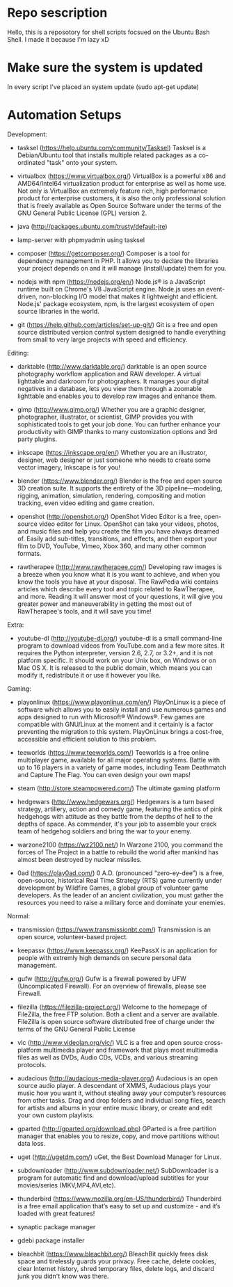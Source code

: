 # Repo sescription

Hello, this is a reposotory for shell scripts focsued on the Ubuntu Bash Shell. I made it because I'm lazy xD

# Make sure the system is updated
In every script I've placed an system update
(sudo apt-get update)

# Automation Setups
Development:
- tasksel (https://help.ubuntu.com/community/Tasksel)
Tasksel is a Debian/Ubuntu tool that installs multiple related packages as a co-ordinated "task" onto your system.

- virtualbox (https://www.virtualbox.org/)
VirtualBox is a powerful x86 and AMD64/Intel64 virtualization product for enterprise as well as home use. Not only is VirtualBox an extremely feature rich, high performance product for enterprise customers, it is also the only professional solution that is freely available as Open Source Software under the terms of the GNU General Public License (GPL) version 2.

- java (http://packages.ubuntu.com/trusty/default-jre)
- lamp-server with phpmyadmin using tasksel
- composer (https://getcomposer.org/)
Composer is a tool for dependency management in PHP. It allows you to declare the libraries your project depends on and it will manage (install/update) them for you.

- nodejs with npm (https://nodejs.org/en/)
Node.js® is a JavaScript runtime built on Chrome's V8 JavaScript engine. Node.js uses an event-driven, non-blocking I/O model that makes it lightweight and efficient. Node.js' package ecosystem, npm, is the largest ecosystem of open source libraries in the world.

- git (https://help.github.com/articles/set-up-git/)
Git is a free and open source distributed version control system designed to handle everything from small to very large projects with speed and efficiency.

Editing:
- darktable (http://www.darktable.org/)
darktable is an open source photography workflow application and RAW developer. A virtual lighttable and darkroom for photographers. It manages your digital negatives in a database, lets you view them through a zoomable lighttable and enables you to develop raw images and enhance them.

- gimp (http://www.gimp.org/)
Whether you are a graphic designer, photographer, illustrator, or scientist, GIMP provides you with sophisticated tools to get your job done. You can further enhance your productivity with GIMP thanks to many customization options and 3rd party plugins.

- inkscape (https://inkscape.org/en/)
Whether you are an illustrator, designer, web designer or just someone who needs to create some vector imagery, Inkscape is for you!

- blender (https://www.blender.org/)
Blender is the free and open source 3D creation suite. It supports the entirety of the 3D pipeline—modeling, rigging, animation, simulation, rendering, compositing and motion tracking, even video editing and game creation. 

- openshot (http://openshot.org/)
OpenShot Video Editor is a free, open-source video editor for Linux. OpenShot can take your videos, photos, and music files and help you create the film you have always dreamed of. Easily add sub-titles, transitions, and effects, and then export your film to DVD, YouTube, Vimeo, Xbox 360, and many other common formats.

- rawtherapee (http://www.rawtherapee.com/)
Developing raw images is a breeze when you know what it is you want to achieve, and when you know the tools you have at your disposal. The RawPedia wiki contains articles which describe every tool and topic related to RawTherapee, and more. Reading it will answer most of your questions, it will give you greater power and maneuverability in getting the most out of RawTherapee's tools, and it will save you time!

Extra:
- youtube-dl (http://youtube-dl.org/)
youtube-dl is a small command-line program to download videos from YouTube.com and a few more sites. It requires the Python interpreter, version 2.6, 2.7, or 3.2+, and it is not platform specific. It should work on your Unix box, on Windows or on Mac OS X. It is released to the public domain, which means you can modify it, redistribute it or use it however you like.

Gaming:
- playonlinux (https://www.playonlinux.com/en/)
PlayOnLinux is a piece of software which allows you to easily install and use numerous games and apps designed to run with Microsoft® Windows®.
Few games are compatible with GNU/Linux at the moment and it certainly is a factor preventing the migration to this system. PlayOnLinux brings a cost-free, accessible and efficient solution to this problem.

- teeworlds (https://www.teeworlds.com/)
Teeworlds is a free online multiplayer game, available for all major operating systems. Battle with up to 16 players in a variety of game modes, including Team Deathmatch and Capture The Flag. You can even design your own maps! 

- steam (http://store.steampowered.com/)
The ultimate gaming platform

- hedgewars (http://www.hedgewars.org/)
Hedgewars is a turn based strategy, artillery, action and comedy game, featuring the antics of pink hedgehogs with attitude as they battle from the depths of hell to the depths of space.
As commander, it's your job to assemble your crack team of hedgehog soldiers and bring the war to your enemy.

- warzone2100 (https://wz2100.net/)
In Warzone 2100, you command the forces of The Project in a battle to rebuild the world after mankind has almost been destroyed by nuclear missiles.

- 0ad (https://play0ad.com/)
0 A.D. (pronounced “zero-ey-dee”) is a free, open-source, historical Real Time Strategy (RTS) game currently under development by Wildfire Games, a global group of volunteer game developers. As the leader of an ancient civilization, you must gather the resources you need to raise a military force and dominate your enemies.

Normal:
- transmission (https://www.transmissionbt.com/)
Transmission is an open source, volunteer-based project.

- keepassx (https://www.keepassx.org/)
KeePassX is an application for people with extremly high demands on secure personal data management.

- gufw (http://gufw.org/)
Gufw is a firewall powered by UFW (Uncomplicated Firewall). For an overview of firewalls, please see Firewall.

- filezilla (https://filezilla-project.org/)
Welcome to the homepage of FileZilla, the free FTP solution. Both a client and a server are available. FileZilla is open source software distributed free of charge under the terms of the GNU General Public License

- vlc (http://www.videolan.org/vlc/)
VLC is a free and open source cross-platform multimedia player and framework that plays most multimedia files as well as DVDs, Audio CDs, VCDs, and various streaming protocols.

- audacious (http://audacious-media-player.org/)
Audacious is an open source audio player. A descendant of XMMS, Audacious plays your music how you want it, without stealing away your computer’s resources from other tasks. Drag and drop folders and individual song files, search for artists and albums in your entire music library, or create and edit your own custom playlists.

- gparted (http://gparted.org/download.php)
GParted is a free partition manager that enables you to resize, copy, and move partitions without data loss.

- uget (http://ugetdm.com/)
uGet, the Best Download Manager for Linux.

- subdownloader (http://www.subdownloader.net/)
SubDownloader is a program for automatic find and download/upload subtitles for your movies/series (MKV,MP4,AVI,etc).

- thunderbird (https://www.mozilla.org/en-US/thunderbird/)
Thunderbird is a free email application that’s easy to set up and customize - and it’s loaded with great features!

- synaptic package manager
- gdebi package installer
- bleachbit (https://www.bleachbit.org/)
BleachBit quickly frees disk space and tirelessly guards your privacy. Free cache, delete cookies, clear Internet history, shred temporary files, delete logs, and discard junk you didn't know was there.
